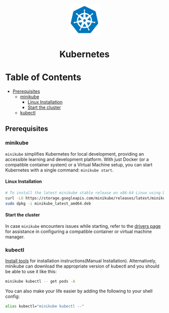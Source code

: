 <div align="center">
  <a href="https://kubernetes.io/">
    <img alt="kubernetes" src="../logos/kubernetes.png" height="100" width="100"/>
  </a>
  <h1>Kubernetes</h1>
</div>

# Table of Contents

- [Prerequisites](#prerequisites)
  - [minikube](#minikube)
    - [Linux Installation](#linux-installation)
    - [Start the cluster](#start-the-cluster)
  - [kubectl](#kubectl)

## Prerequisites

### minikube

`minikube` simplifies Kubernetes for local development, providing an accessible learning and development platform. With just Docker (or a compatible container system) or a Virtual Machine setup, you can start Kubernetes with a single command: `minikube start`.

#### Linux Installation

```sh
# To install the latest minikube stable release on x86-64 Linux using Debian package
curl -LO https://storage.googleapis.com/minikube/releases/latest/minikube_latest_amd64.deb
sudo dpkg -i minikube_latest_amd64.deb
```

#### Start the cluster

In case `minikube` encounters issues while starting, refer to the [drivers page](https://minikube.sigs.k8s.io/docs/drivers/) for assistance in configuring a compatible container or virtual machine manager.

### kubectl

[Install tools](https://kubernetes.io/docs/tasks/tools/#kubectl) for installation instructions(Manual Installation).
Alternatively, minikube can download the appropriate version of kubectl and you should be able to use it like this:

```sh
minikube kubectl -- get pods -A
```

You can also make your life easier by adding the following to your shell config:

```sh
alias kubectl="minikube kubectl --"
```
